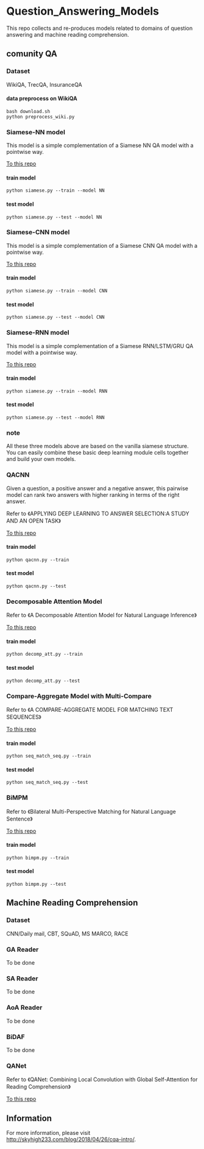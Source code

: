 # Question_Answering_Models
This repo collects and re-produces models related to domains of question answering and machine reading comprehension.

## comunity QA

### Dataset

WikiQA, TrecQA, InsuranceQA

#### data preprocess on WikiQA

```
bash download.sh
python preprocess_wiki.py
```

### Siamese-NN model

This model is a simple complementation of a Siamese NN QA model with a pointwise way.

[To this repo](./siamese_nn)

#### train model

`python siamese.py --train --model NN`

#### test model

`python siamese.py --test --model NN`

### Siamese-CNN model

This model is a simple complementation of a Siamese CNN QA model with a pointwise way.

[To this repo](./siamese_cnn)

#### train model

`python siamese.py --train --model CNN`

#### test model

`python siamese.py --test --model CNN`

### Siamese-RNN model

This model is a simple complementation of a Siamese RNN/LSTM/GRU QA model with a pointwise way.

[To this repo](./siamese_rnn)

#### train model

`python siamese.py --train --model RNN`

#### test model

`python siamese.py --test --model RNN`

### note

All these three models above are based on the vanilla siamese structure. You can easily combine these basic deep learning module cells together and build your own models.

### QACNN

Given a question, a positive answer and a negative answer, this pairwise model can rank two answers with higher ranking in terms of the right answer.

Refer to 《APPLYING DEEP LEARNING TO ANSWER SELECTION:A STUDY AND AN OPEN TASK》

[To this repo](./qacnn)

#### train model

`python qacnn.py --train`

#### test model

`python qacnn.py --test`

### Decomposable Attention Model

Refer to 《A Decomposable Attention Model for Natural Language Inference》

[To this repo](./decomposable_att_model)

#### train model

`python decomp_att.py --train`

#### test model

`python decomp_att.py --test`

### Compare-Aggregate Model with Multi-Compare

Refer to 《A COMPARE-AGGREGATE MODEL FOR MATCHING TEXT SEQUENCES》

[To this repo](./seq_match_seq)

#### train model

`python seq_match_seq.py --train`

#### test model

`python seq_match_seq.py --test`

### BiMPM

Refer to 《Bilateral Multi-Perspective Matching for Natural Language Sentence》

[To this repo](./bimpm)

#### train model

`python bimpm.py --train`

#### test model

`python bimpm.py --test`

## Machine Reading Comprehension

### Dataset

CNN/Daily mail, CBT, SQuAD, MS MARCO, RACE

### GA Reader

To be done

### SA Reader

To be done

### AoA Reader

To be done

### BiDAF

To be done

### QANet

Refer to 《QANet: Combining Local Convolution with Global Self-Attention for Reading Comprehension》

[To this repo](./QANet)

## Information

For more information, please visit http://skyhigh233.com/blog/2018/04/26/cqa-intro/.
